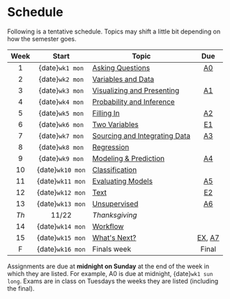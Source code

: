 # Schedule

Following is a tentative schedule.  Topics may shift a little bit depending on how the semester goes.

| Week  |      Start       |                Topic                |           Due           |
| :---: | :--------------: | ----------------------------------- | :---------------------: |
|   1   | {date}`wk1 mon`  | [Asking Questions][W1]              |         [A0][]          |
|   2   | {date}`wk2 mon`  | [Variables and Data][W2]            |                         |
|   3   | {date}`wk3 mon`  | [Visualizing and Presenting][W3]    |         [A1][]          |
|   4   | {date}`wk4 mon`  | [Probability and Inference][W4]     |                         |
|   5   | {date}`wk5 mon`  | [Filling In][W5]                    |         [A2][]          |
|   6   | {date}`wk6 mon`  | [Two Variables][W6]                 |     [E1](midterm-a)     |
|   7   | {date}`wk7 mon`  | [Sourcing and Integrating Data][W7] |         [A3][]          |
|   8   | {date}`wk8 mon`  | [Regression][W8]                    |                         |
|   9   | {date}`wk9 mon`  | [Modeling & Prediction][W9]         |         [A4][]          |
|  10   | {date}`wk10 mon` | [Classification][W10]               |                         |
|  11   | {date}`wk11 mon` | [Evaluating Models][W11]            |         [A5][]          |
|  12   | {date}`wk12 mon` | [Text][W12]                         |     [E2](midterm-b)     |
|  13   | {date}`wk13 mon` | [Unsupervised][W13]                 |         [A6][]          |
| *Th*  |      11/22       | *Thanksgiving*                      |                         |
|  14   | {date}`wk14 mon` | [Workflow][W14]                     |                         |
|  15   | {date}`wk15 mon` | [What's Next?][W15]                 | [EX](midterm-m), [A7][] |
|   F   | {date}`wk16 mon` | Finals week                         |          Final          |

Assignments are due at **midnight on Sunday** at the end of the week in which they are listed. For
example, A0 is due at midnight, {date}`wk1 sun long`.  Exams are in class on Tuesdays the weeks they are
listed (including the final).

[A0]: assignments/A0/index.md
[A1]: assignments/A1/index.md
[A2]: assignments/A2/index.md
[A3]: assignments/A3/index.md
[A4]: assignments/A4/index.md
[A5]: assignments/A5/index.md
[A6]: assignments/A6/index.md
[A7]: assignments/A7/index.md

[W1]: week1/index.md
[W2]: week2/index.md
[W3]: week3/index.md
[W4]: week4/index.md
[W5]: week5/index.md
[W6]: week6/index.md
[W7]: week7/index.md
[W8]: week8/index.md
[W9]: week9/index.md
[W10]: week10/index.md
[W11]: week11/index.md
[W12]: week12/index.md
[W13]: week13/index.md
[W14]: week14/index.md
[W15]: week15/index.md
